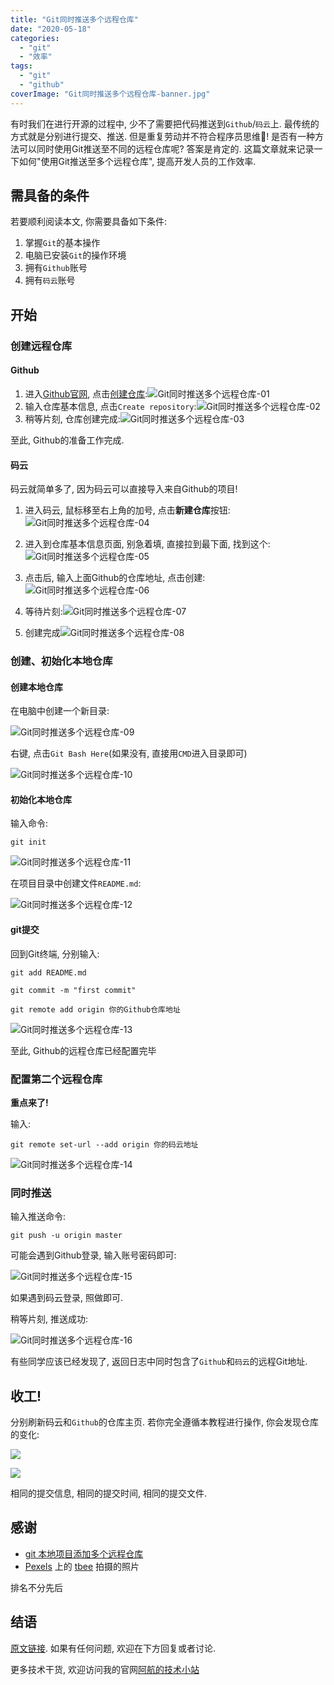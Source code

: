 ```yaml
---
title: "Git同时推送多个远程仓库"
date: "2020-05-18"
categories: 
  - "git"
  - "效率"
tags: 
  - "git"
  - "github"
coverImage: "Git同时推送多个远程仓库-banner.jpg"
---
```


有时我们在进行开源的过程中, 少不了需要把代码推送到`Github`/`码云`上. 最传统的方式就是分别进行提交、推送. 但是重复劳动并不符合程序员思维😤! 是否有一种方法可以同时使用Git推送至不同的远程仓库呢? 答案是肯定的. 这篇文章就来记录一下如何"使用Git推送至多个远程仓库", 提高开发人员的工作效率.

## 需具备的条件

若要顺利阅读本文, 你需要具备如下条件:

1. 掌握`Git`的基本操作
2. 电脑已安装`Git`的操作环境
3. 拥有`Github`账号
4. 拥有`码云`账号

## 开始

### 创建远程仓库

#### Github

1. 进入[Github官网](https://github.com/), 点击[创建仓库](https://github.com/new):![ Git同时推送多个远程仓库-01](images/Git同时推送多个远程仓库-01.png)
2. 输入仓库基本信息, 点击`Create repository`:![Git同时推送多个远程仓库-02](images/Git同时推送多个远程仓库-02.png)
3. 稍等片刻, 仓库创建完成:![Git同时推送多个远程仓库-03](images/Git同时推送多个远程仓库-03.png)

至此, Github的准备工作完成.

#### 码云

码云就简单多了, 因为码云可以直接导入来自Github的项目!

1. 进入码云, 鼠标移至右上角的加号, 点击**新建仓库**按钮: ![Git同时推送多个远程仓库-04](images/Git同时推送多个远程仓库-04.png)

2. 进入到仓库基本信息页面, 别急着填, 直接拉到最下面, 找到这个: ![Git同时推送多个远程仓库-05](images/Git同时推送多个远程仓库-05.png)

3. 点击后, 输入上面Github的仓库地址, 点击创建:![Git同时推送多个远程仓库-06](images/Git同时推送多个远程仓库-06.png)

4. 等待片刻:![Git同时推送多个远程仓库-07](images/Git同时推送多个远程仓库-07.png)

5. 创建完成![Git同时推送多个远程仓库-08](images/Git同时推送多个远程仓库-08.png)

### 创建、初始化本地仓库

#### 创建本地仓库

在电脑中创建一个新目录:

![Git同时推送多个远程仓库-09](images/Git同时推送多个远程仓库-09.png)

右键, 点击`Git Bash Here`(如果没有, 直接用`CMD`进入目录即可)

![Git同时推送多个远程仓库-10](images/Git同时推送多个远程仓库-10.png)

#### 初始化本地仓库

输入命令:

```shell
git init
```

![Git同时推送多个远程仓库-11](images/Git同时推送多个远程仓库-11.png)

在项目目录中创建文件`README.md`:

![Git同时推送多个远程仓库-12](images/Git同时推送多个远程仓库-12.png)

#### git提交

回到Git终端, 分别输入:

```shell
git add README.md
```

```shell
git commit -m "first commit"
```

```shell
git remote add origin 你的Github仓库地址
```

![Git同时推送多个远程仓库-13](images/Git同时推送多个远程仓库-13.png)

至此, Github的远程仓库已经配置完毕

### 配置第二个远程仓库

**重点来了!**

输入:

```shell
git remote set-url --add origin 你的码云地址
```

![Git同时推送多个远程仓库-14](images/Git同时推送多个远程仓库-14.png)

### 同时推送

输入推送命令:

```shell
git push -u origin master
```

可能会遇到Github登录, 输入账号密码即可:

![Git同时推送多个远程仓库-15](images/Git同时推送多个远程仓库-15.png)

如果遇到码云登录, 照做即可.

稍等片刻, 推送成功:

![Git同时推送多个远程仓库-16](images/Git同时推送多个远程仓库-16.png)

有些同学应该已经发现了, 返回日志中同时包含了`Github`和`码云`的远程Git地址.

## 收工!

分别刷新码云和`Github`的仓库主页. 若你完全遵循本教程进行操作, 你会发现仓库的变化:

![](images/Git同时推送多个远程仓库-17.png)

![](images/Git同时推送多个远程仓库-18.png)

相同的提交信息, 相同的提交时间, 相同的提交文件.

## 感谢

- [git 本地项目添加多个远程仓库](https://blog.csdn.net/mengzuchao/article/details/80489864)
- [Pexels](https://www.pexels.com/zh-cn/photo/82256/?utm_content=attributionCopyText&utm_medium=referral&utm_source=pexels) 上的 [tbee](https://www.pexels.com/zh-cn/@tbee-14592?utm_content=attributionCopyText&utm_medium=referral&utm_source=pexels) 拍摄的照片

排名不分先后

## 结语

[原文链接](/post/2020/git同时推送多个远程仓库/). 如果有任何问题, 欢迎在下方回复或者讨论.

更多技术干货, 欢迎访问我的官网[阿航的技术小站](/)
